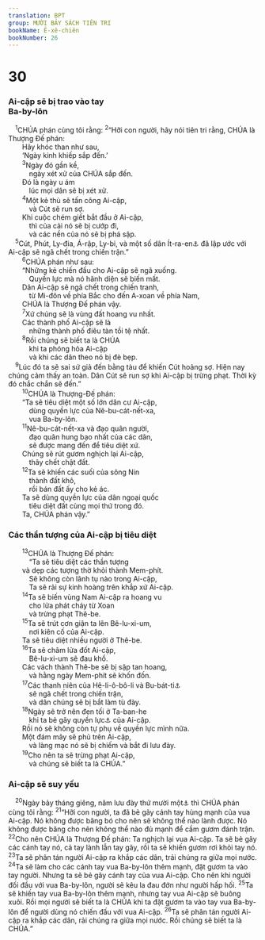 ```yaml
---
translation: BPT
group: MƯỜI BẢY SÁCH TIÊN TRI
bookName: Ê-xê-chiên 
bookNumber: 26
---
```


<div class="title"><h1>30</h1><h3>Ai-cập sẽ bị trao vào tay<br/>Ba-by-lôn</h3></div>
<span class="verse exe_30_1"> <sup>1</sup>CHÚA phán cùng tôi rằng:</span>
<span class="verse exe_30_2"><sup>2</sup>“Hỡi con người, hãy nói tiên tri rằng, CHÚA là Thượng Đế phán:<br/>  Hãy khóc than như sau,<br/>  ‘Ngày kinh khiếp sắp đến.’<br/></span>
<span class="verse exe_30_3">  <sup>3</sup>Ngày đó gần kề,<br/>   ngày xét xử của CHÚA sắp đến.<br/>  Đó là ngày u ám<br/>   lúc mọi dân sẽ bị xét xử.<br/></span>
<span class="verse exe_30_4">  <sup>4</sup>Một kẻ thù sẽ tấn công Ai-cập,<br/>   và Cút sẽ run sợ.<br/>  Khi cuộc chém giết bắt đầu ở Ai-cập,<br/>   thì của cải nó sẽ bị cướp đi,<br/>   và các nền của nó sẽ bị phá sập.<br/></span>
<span class="verse exe_30_5"> <sup>5</sup>Cút, Phút, Ly-đia, Á-rập, Ly-bi, và một số dân Ít-ra-en<a data-toggle="tooltip" data-placement="bottom" title="Nguyên văn, “con của giao ước.” Câu nầy có thể nghĩa là “tất cả mọi người đã lập giao ước với Ai-cập,” hay là “Ít-ra-en, dân tộc đã lập giao ước với Thượng Đế.”">⚓</a> đã lập ước với Ai-cập sẽ ngã chết trong chiến trận.”<br/></span>
<span class="verse exe_30_6">  <sup>6</sup>CHÚA phán như sau:<br/>  “Những kẻ chiến đấu cho Ai-cập sẽ ngã xuống.<br/>   Quyền lực mà nó hãnh diện sẽ biến mất.<br/>  Dân Ai-cập sẽ ngã chết trong chiến tranh,<br/>   từ Mi-đôn về phía Bắc cho đến A-xoan về phía Nam,<br/>  CHÚA là Thượng Đế phán vậy.<br/></span>
<span class="verse exe_30_7">  <sup>7</sup>Xứ chúng sẽ là vùng đất hoang vu nhất.<br/>  Các thành phố Ai-cập sẽ là<br/>   những thành phố điêu tàn tồi tệ nhất.<br/></span>
<span class="verse exe_30_8">  <sup>8</sup>Rồi chúng sẽ biết ta là CHÚA<br/>   khi ta phóng hỏa Ai-cập<br/>   và khi các dân theo nó bị đè bẹp.<br/></span>
<span class="verse exe_30_9"> <sup>9</sup>Lúc đó ta sẽ sai sứ giả đến bằng tàu để khiến Cút hoảng sợ. Hiện nay chúng cảm thấy an toàn. Dân Cút sẽ run sợ khi Ai-cập bị trừng phạt. Thời kỳ đó chắc chắn sẽ đến.”<br/></span>
<span class="verse exe_30_10">  <sup>10</sup>CHÚA là Thượng-Đế phán:<br/>  “Ta sẽ tiêu diệt một số lớn dân cư Ai-cập,<br/>   dùng quyền lực của Nê-bu-cát-nết-xa,<br/>   vua Ba-by-lôn.<br/></span>
<span class="verse exe_30_11">  <sup>11</sup>Nê-bu-cát-nết-xa và đạo quân người,<br/>   đạo quân hung bạo nhất của các dân,<br/>   sẽ được mang đến để tiêu diệt xứ.<br/>  Chúng sẽ rút gươm nghịch lại Ai-cập,<br/>   thây chết chật đất.<br/></span>
<span class="verse exe_30_12">  <sup>12</sup>Ta sẽ khiến các suối của sông Nin<br/>   thành đất khô,<br/>   rồi bán đất ấy cho kẻ ác.<br/>  Ta sẽ dùng quyền lực của dân ngoại quốc<br/>   tiêu diệt đất cùng mọi thứ trong đó.<br/>  Ta, CHÚA phán vậy.”<br/></span>
<div class="title"><h3>Các thần tượng của Ai-cập bị tiêu diệt</h3></div>
<span class="verse exe_30_13">  <sup>13</sup>CHÚA là Thượng Đế phán:<br/>   “Ta sẽ tiêu diệt các thần tượng<br/>  và dẹp các tượng thờ khỏi thành Mem-phít.<br/>   Sẽ không còn lãnh tụ nào trong Ai-cập,<br/>   Ta sẽ rải sự kinh hoàng trên khắp xứ Ai-cập.<br/></span>
<span class="verse exe_30_14">  <sup>14</sup>Ta sẽ biến vùng Nam Ai-cập ra hoang vu<br/>   cho lửa phát cháy từ Xoan<br/>   và trừng phạt Thê-be.<br/></span>
<span class="verse exe_30_15">  <sup>15</sup>Ta sẽ trút cơn giận ta lên Bê-lu-xi-um,<br/>   nơi kiên cố của Ai-cập.<br/>  Ta sẽ tiêu diệt nhiều người ở Thê-be.<br/></span>
<span class="verse exe_30_16">  <sup>16</sup>Ta sẽ châm lửa đốt Ai-cập,<br/>   Bê-lu-xi-um sẽ đau khổ.<br/>  Các vách thành Thê-be sẽ bị sập tan hoang,<br/>   và hằng ngày Mem-phít sẽ khốn đốn.<br/></span>
<span class="verse exe_30_17">  <sup>17</sup>Các thanh niên của Hê-li-ô-bô-li và Bu-bát-ti<a data-toggle="tooltip" data-placement="bottom" title="Nguyên văn Hê-bơ-rơ, “thành On và Bi-bê-sết,” hai thành phố của Ai-cập.">⚓</a><br/>   sẽ ngã chết trong chiến trận,<br/>   và dân chúng sẽ bị bắt làm tù đày.<br/></span>
<span class="verse exe_30_18">  <sup>18</sup>Ngày sẽ trở nên đen tối ở Ta-ban-he<br/>   khi ta bẻ gãy quyền lực<a data-toggle="tooltip" data-placement="bottom" title="Nguyên văn, “ách.”">⚓</a> của Ai-cập.<br/>  Rồi nó sẽ không còn tự phụ về quyền lực mình nữa.<br/>  Một đám mây sẽ phủ trên Ai-cập,<br/>   và làng mạc nó sẽ bị chiếm và bắt đi lưu đày.<br/></span>
<span class="verse exe_30_19">  <sup>19</sup>Cho nên ta sẽ trừng phạt Ai-cập,<br/>   và chúng sẽ biết ta là CHÚA.”<br/></span>
<div class="title"><h3>Ai-cập sẽ suy yếu</h3></div>
<span class="verse exe_30_20"> <sup>20</sup>Ngày bảy tháng giêng, năm lưu đày thứ mười một<a data-toggle="tooltip" data-placement="bottom" title="Tức mùa hè năm 587 trước Công nguyên. Xem thêm 31:1.">⚓</a> thì CHÚA phán cùng tôi rằng:</span>
<span class="verse exe_30_21"><sup>21</sup>“Hỡi con người, ta đã bẻ gãy cánh tay hùng mạnh của vua Ai-cập. Nó không được băng bó cho nên sẽ không thể nào lành được. Nó không được băng cho nên không thể nào đủ mạnh để cầm gươm đánh trận.</span>
<span class="verse exe_30_22"><sup>22</sup>Cho nên CHÚA là Thượng Đế phán: Ta nghịch lại vua Ai-cập. Ta sẽ bẻ gãy các cánh tay nó, cả tay lành lẫn tay gãy, rồi ta sẽ khiến gươm rơi khỏi tay nó.</span>
<span class="verse exe_30_23"><sup>23</sup>Ta sẽ phân tán người Ai-cập ra khắp các dân, trải chúng ra giữa mọi nước.</span>
<span class="verse exe_30_24"><sup>24</sup>Ta sẽ làm cho các cánh tay vua Ba-by-lôn thêm mạnh, đặt gươm ta vào tay người. Nhưng ta sẽ bẻ gãy cánh tay của vua Ai-cập. Cho nên khi người đối đầu với vua Ba-by-lôn, người sẽ kêu la đau đớn như người hấp hối.</span>
<span class="verse exe_30_25"><sup>25</sup>Ta sẽ khiến tay vua Ba-by-lôn thêm mạnh, nhưng tay vua Ai-cập sẽ buông xuôi. Rồi mọi người sẽ biết ta là CHÚA khi ta đặt gươm ta vào tay vua Ba-by-lôn để người dùng nó chiến đấu với vua Ai-cập.</span>
<span class="verse exe_30_26"><sup>26</sup>Ta sẽ phân tán người Ai-cập ra khắp các dân, rải chúng ra giữa mọi nước. Rồi chúng sẽ biết ta là CHÚA.”<br/></span>
